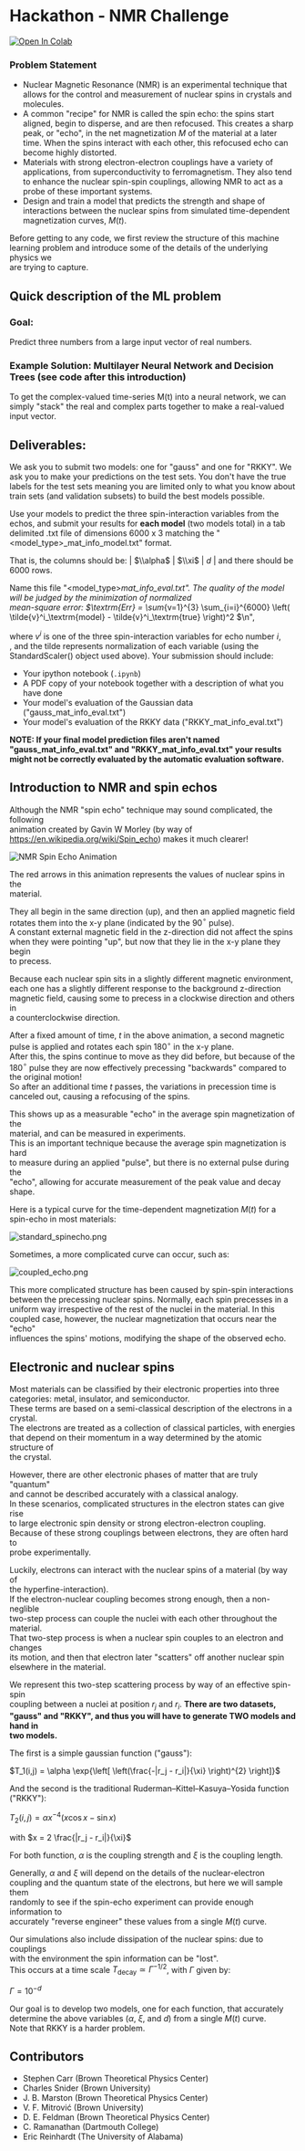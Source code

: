 
# Hackathon - NMR Challenge

[![Open In Colab](https://colab.research.google.com/assets/colab-badge.svg)](https://colab.research.google.com/github/ML4SCI/DeepLearnHackathon/blob/main/NMRSpinChallenge/Hackathon_NMR_Challenge_July2024.ipynb)


### Problem Statement

- Nuclear Magnetic Resonance (NMR) is an experimental technique that allows for the control and measurement of nuclear spins in crystals and molecules.
- A common "recipe" for NMR is called the spin echo: the spins start aligned, begin to disperse, and are then refocused. This creates a sharp peak, or "echo", in the net magnetization $M$ of the material at a later time. When the spins interact with each other, this refocused echo can become highly distorted.
- Materials with strong electron-electron couplings have a variety of applications, from superconductivity to ferromagnetism. They also tend to enhance the nuclear spin-spin couplings, allowing NMR to act as a probe of these important systems.
- Design and train a model that predicts the strength and shape of interactions between the nuclear spins from simulated time-dependent magnetization curves, $M(t)$.

Before getting to any code, we first review the structure of this machine<br> learning problem and introduce some of the details of the underlying physics we<br>
are trying to capture.

## Quick description of the ML problem

### Goal:
Predict three numbers from a large input vector of real numbers.

### Example Solution:  Multilayer Neural Network and Decision Trees (see code after this introduction)

To get the complex-valued time-series M(t) into a neural network, we can simply "stack" the real and complex parts together to make a real-valued input vector.

## Deliverables:

We ask you to submit two models: one for "gauss" and one for "RKKY". We ask you to make your predictions on the test sets. You don't have the true labels for the test sets meaning you are limited only to what you know about train sets (and validation subsets) to build the best models possible. 

Use your models to predict the three spin-interaction variables from the  echos, and submit your results for **each model** (two models total) in a tab delimited .txt  file of dimensions 6000 x 3 matching the "<model_type>_mat_info_model.txt" format.

That is, the columns should be:
| $\\alpha$ | $\\xi$ | $d$ |
and there should be 6000 rows.

Name this file "<model_type>_mat_info_eval.txt". 
The quality of the model will be judged by the minimization of normalized <br> mean-square error: 
$\\textrm{Err} = \\sum_{v=1}^{3} \\sum_{i=i}^{6000} \\left( \\tilde{v}^i_\\textrm{model} - \\tilde{v}^i_\\textrm{true} \\right)^2 $\n",

where $v^i$ is one of the three spin-interaction variables for echo number $i$, <br>, and the tilde represents normalization of each variable (using the StandardScaler() object used above). Your submission should include: 
- Your ipython notebook (`.ipynb`)
- A PDF copy of your notebook together with a description of what you have done
- Your model's evaluation of the Gaussian data (\"gauss_mat_info_eval.txt\")
- Your model's evaluation of the RKKY data (\"RKKY_mat_info_eval.txt\")

**NOTE: If your final model prediction files aren't named \"gauss_mat_info_eval.txt\" and \"RKKY_mat_info_eval.txt\" your results might not be correctly evaluated by the automatic evaluation software.**

## Introduction to NMR and spin echos

Although the NMR "spin echo" technique may sound complicated, the following <br> animation created by Gavin W Morley (by way of <br>
https://en.wikipedia.org/wiki/Spin_echo) makes it much clearer!


![NMR Spin Echo Animation](https://upload.wikimedia.org/wikipedia/commons/9/9b/HahnEcho_GWM.gif)


The red arrows in this animation represents the values of nuclear spins in the <br>
material.

They all begin in the same direction (up), and then an applied magnetic field<br>
rotates them into the x-y plane (indicated by the 90$^\circ$ pulse).<br>
A constant external magnetic field in the z-direction did not affect the spins <br>
when they were pointing "up", but now that they lie in the x-y plane they begin <br>
to precess.


Because each nuclear spin sits in a slightly different magnetic environment, <br>
each one has a slightly different response to the background z-direction <br> magnetic field, causing some to precess in a clockwise direction and others in <br>
a counterclockwise direction.


After a fixed amount of time, $t$ in the above animation, a second magnetic <br>
pulse is applied and rotates each spin 180$^\circ$ in the x-y plane. <br>
After this, the spins continue to move as they did before, but because of the <br>
180$^\circ$ pulse they are now effectively precessing  "backwards" compared to <br>
the original motion!<br>
So after an additional time $t$ passes, the variations in precession time is <br>
canceled out, causing a refocusing of the spins.

This shows up as a measurable "echo" in the average spin magnetization of the <br>
material, and can be measured in experiments. <br>
This is an important technique because the average spin magnetization is hard <br>
to measure during an applied "pulse", but there is no external pulse during the <br>
"echo", allowing for accurate measurement of the peak value and decay shape.

Here is a typical curve for the time-dependent magnetization $M(t)$ for a <br> spin-echo in most materials:

![standard_spinecho.png](https://raw.githubusercontent.com/ML4SCI/DeepLearnHackathon/main/NMRSpinChallenge/standard_spinecho.png)

Sometimes, a more complicated curve can occur, such as:

![coupled_echo.png](https://raw.githubusercontent.com/ML4SCI/DeepLearnHackathon/main/NMRSpinChallenge/coupled_echo.png)

This more complicated structure has been caused by spin-spin interactions <br>
between the precessing nuclear spins. Normally, each spin precesses in a<br> uniform way irrespective of the rest of the nuclei in the material. In this <br>
coupled case, however, the nuclear magnetization that occurs near the "echo" <br>
influences the spins' motions, modifying the shape of the observed echo.

## Electronic and nuclear spins

Most materials can be classified by their electronic properties into three <br> categories: metal, insulator, and semiconductor. <br>
These terms are based on a semi-classical description of the electrons in a <br>
crystal.<br>
The electrons are treated as a collection of classical particles, with energies <br>
that depend on their momentum in a way determined by the atomic structure of <br> the crystal.

However, there are other electronic phases of matter that are truly "quantum" <br>
and cannot be described accurately with a classical analogy. <Br>
In these scenarios, complicated structures in the electron states can give rise <br>
to large electronic spin density or strong electron-electron coupling. <br>
Because of these strong couplings between electrons, they are often hard to <br>
probe experimentally.

Luckily, electrons can interact with the nuclear spins of a material (by way of <br> the hyperfine-interaction).<br>
If the electron-nuclear coupling becomes strong enough, then a non-neglible <br>
two-step process can couple the nuclei with each other throughout the material. <br>
That two-step process is when a nuclear spin couples to an electron and changes <br>
its motion, and then that electron later "scatters" off another nuclear spin <br>
elsewhere in the material.

We represent this two-step scattering process by way of an effective spin-spin <br>
coupling between a nuclei at position $r_j$ and $r_i$. **There are two datasets,** <br>
**"gauss" and "RKKY", and thus you will have to generate TWO models and hand in** <br> **two models.**


The first is a simple gaussian function ("gauss"):

$T_1(i,j) = \alpha \exp{\left[ \left(\frac{-|r_j - r_i|}{\xi} \right)^{2} \right]}$

And the second is the traditional Ruderman–Kittel–Kasuya–Yosida function <br> ("RKKY"):

$T_2(i,j) = \alpha x^{-4} \left( x \cos{x} - \sin{x} \right)$

with $x = 2 \frac{|r_j - r_i|}{\xi}$


For both function, $\alpha$ is the coupling strength and $\xi$ is the coupling length.

Generally, $\alpha$ and $\xi$ will depend on the details of the nuclear-electron <br>
coupling and the quantum state of the electrons, but here we will sample them <br>
randomly to see if the spin-echo experiment can provide enough information to <br>
accurately "reverse engineer" these values from a single $M(t)$ curve.

Our simulations also include dissipation of the nuclear spins: due to couplings <br>
with the environment the spin information can be "lost". <Br>
This occurs at a time scale $T_\textrm{decay} \simeq \Gamma^{-1/2}$, with $\Gamma$ given by:

$\Gamma = 10^{-d}$

Our goal is to develop two models, one for each function, that accurately <br> determine the above variables ($\alpha$, $\xi$, and $d$) from a single $M(t)$ curve. <br>
Note that RKKY is a harder problem.

## Contributors

- Stephen Carr (Brown Theoretical Physics Center)
- Charles Snider (Brown University)
- J. B. Marston (Brown Theoretical Physics Center)
- V. F. Mitrović (Brown University)
- D. E. Feldman (Brown Theoretical Physics Center)
- C. Ramanathan (Dartmouth College)
- Eric Reinhardt (The University of Alabama)
